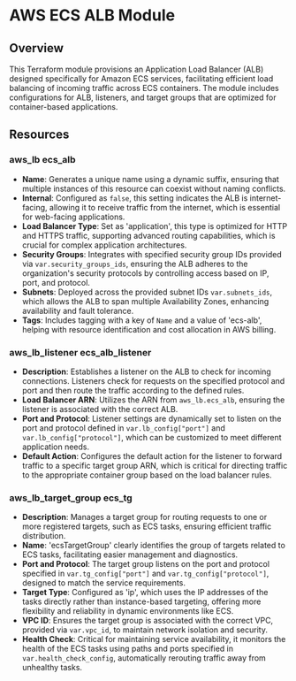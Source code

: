 # AWS ECS ALB Module

## Overview
This Terraform module provisions an Application Load Balancer (ALB) designed specifically for Amazon ECS services, facilitating efficient load balancing of incoming traffic across ECS containers. The module includes configurations for ALB, listeners, and target groups that are optimized for container-based applications.

## Resources

### aws_lb ecs_alb
- **Name**: Generates a unique name using a dynamic suffix, ensuring that multiple instances of this resource can coexist without naming conflicts.
- **Internal**: Configured as `false`, this setting indicates the ALB is internet-facing, allowing it to receive traffic from the internet, which is essential for web-facing applications.
- **Load Balancer Type**: Set as 'application', this type is optimized for HTTP and HTTPS traffic, supporting advanced routing capabilities, which is crucial for complex application architectures.
- **Security Groups**: Integrates with specified security group IDs provided via `var.security_groups_ids`, ensuring the ALB adheres to the organization's security protocols by controlling access based on IP, port, and protocol.
- **Subnets**: Deployed across the provided subnet IDs `var.subnets_ids`, which allows the ALB to span multiple Availability Zones, enhancing availability and fault tolerance.
- **Tags**: Includes tagging with a key of `Name` and a value of 'ecs-alb', helping with resource identification and cost allocation in AWS billing.

### aws_lb_listener ecs_alb_listener
- **Description**: Establishes a listener on the ALB to check for incoming connections. Listeners check for requests on the specified protocol and port and then route the traffic according to the defined rules.
- **Load Balancer ARN**: Utilizes the ARN from `aws_lb.ecs_alb`, ensuring the listener is associated with the correct ALB.
- **Port and Protocol**: Listener settings are dynamically set to listen on the port and protocol defined in `var.lb_config["port"]` and `var.lb_config["protocol"]`, which can be customized to meet different application needs.
- **Default Action**: Configures the default action for the listener to forward traffic to a specific target group ARN, which is critical for directing traffic to the appropriate container group based on the load balancer rules.

### aws_lb_target_group ecs_tg
- **Description**: Manages a target group for routing requests to one or more registered targets, such as ECS tasks, ensuring efficient traffic distribution.
- **Name**: 'ecsTargetGroup' clearly identifies the group of targets related to ECS tasks, facilitating easier management and diagnostics.
- **Port and Protocol**: The target group listens on the port and protocol specified in `var.tg_config["port"]` and `var.tg_config["protocol"]`, designed to match the service requirements.
- **Target Type**: Configured as 'ip', which uses the IP addresses of the tasks directly rather than instance-based targeting, offering more flexibility and reliability in dynamic environments like ECS.
- **VPC ID**: Ensures the target group is associated with the correct VPC, provided via `var.vpc_id`, to maintain network isolation and security.
- **Health Check**: Critical for maintaining service availability, it monitors the health of the ECS tasks using paths and ports specified in `var.health_check_config`, automatically rerouting traffic away from unhealthy tasks.

